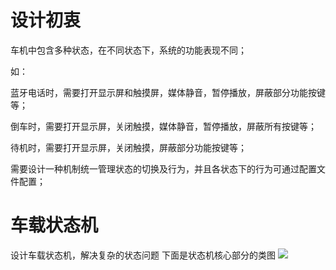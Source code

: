 # 设计初衷
车机中包含多种状态，在不同状态下，系统的功能表现不同；

如：

蓝牙电话时，需要打开显示屏和触摸屏，媒体静音，暂停播放，屏蔽部分功能按键等；

倒车时，需要打开显示屏，关闭触摸，媒体静音，暂停播放，屏蔽所有按键等；

待机时，需要打开显示屏，关闭触摸，屏蔽部分功能按键等；

需要设计一种机制统一管理状态的切换及行为，并且各状态下的行为可通过配置文件配置；

# 车载状态机
设计车载状态机，解决复杂的状态问题
下面是状态机核心部分的类图
![](https://github.com/iToday/Vehicle/blob/master/doc/Overview%20of%20ivi.jpg)

